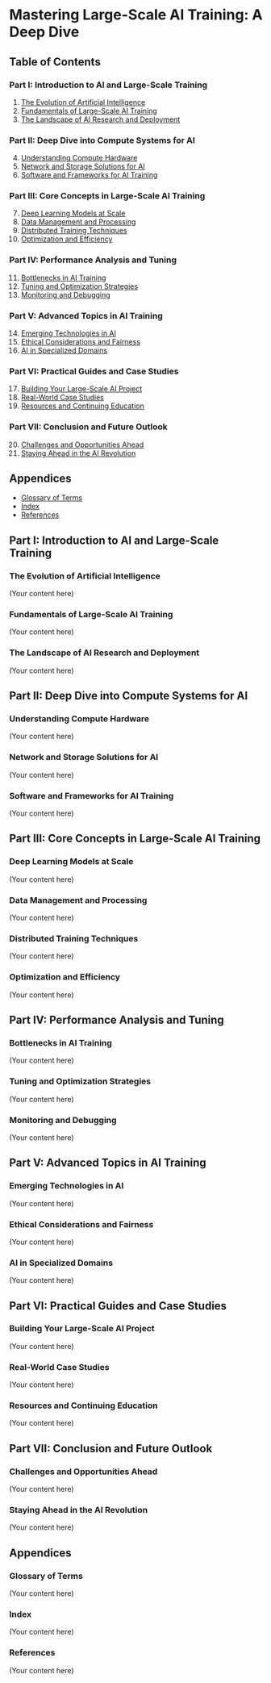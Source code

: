 # Mastering Large-Scale AI Training: A Deep Dive

## Table of Contents

### Part I: Introduction to AI and Large-Scale Training
1. [The Evolution of Artificial Intelligence](#the-evolution-of-artificial-intelligence)
2. [Fundamentals of Large-Scale AI Training](#fundamentals-of-large-scale-ai-training)
3. [The Landscape of AI Research and Deployment](#the-landscape-of-ai-research-and-deployment)

### Part II: Deep Dive into Compute Systems for AI
4. [Understanding Compute Hardware](#understanding-compute-hardware)
5. [Network and Storage Solutions for AI](#network-and-storage-solutions-for-ai)
6. [Software and Frameworks for AI Training](#software-and-frameworks-for-ai-training)

### Part III: Core Concepts in Large-Scale AI Training
7. [Deep Learning Models at Scale](#deep-learning-models-at-scale)
8. [Data Management and Processing](#data-management-and-processing)
9. [Distributed Training Techniques](#distributed-training-techniques)
10. [Optimization and Efficiency](#optimization-and-efficiency)

### Part IV: Performance Analysis and Tuning
11. [Bottlenecks in AI Training](#bottlenecks-in-ai-training)
12. [Tuning and Optimization Strategies](#tuning-and-optimization-strategies)
13. [Monitoring and Debugging](#monitoring-and-debugging)

### Part V: Advanced Topics in AI Training
14. [Emerging Technologies in AI](#emerging-technologies-in-ai)
15. [Ethical Considerations and Fairness](#ethical-considerations-and-fairness)
16. [AI in Specialized Domains](#ai-in-specialized-domains)

### Part VI: Practical Guides and Case Studies
17. [Building Your Large-Scale AI Project](#building-your-large-scale-ai-project)
18. [Real-World Case Studies](#real-world-case-studies)
19. [Resources and Continuing Education](#resources-and-continuing-education)

### Part VII: Conclusion and Future Outlook
20. [Challenges and Opportunities Ahead](#challenges-and-opportunities-ahead)
21. [Staying Ahead in the AI Revolution](#staying-ahead-in-the-ai-revolution)

## Appendices
- [Glossary of Terms](#glossary-of-terms)
- [Index](#index)
- [References](#references)

## Part I: Introduction to AI and Large-Scale Training
### The Evolution of Artificial Intelligence
(Your content here)

### Fundamentals of Large-Scale AI Training
(Your content here)

### The Landscape of AI Research and Deployment
(Your content here)

## Part II: Deep Dive into Compute Systems for AI
### Understanding Compute Hardware
(Your content here)

### Network and Storage Solutions for AI
(Your content here)

### Software and Frameworks for AI Training
(Your content here)

## Part III: Core Concepts in Large-Scale AI Training
### Deep Learning Models at Scale
(Your content here)

### Data Management and Processing
(Your content here)

### Distributed Training Techniques
(Your content here)

### Optimization and Efficiency
(Your content here)

## Part IV: Performance Analysis and Tuning
### Bottlenecks in AI Training
(Your content here)

### Tuning and Optimization Strategies
(Your content here)

### Monitoring and Debugging
(Your content here)

## Part V: Advanced Topics in AI Training
### Emerging Technologies in AI
(Your content here)

### Ethical Considerations and Fairness
(Your content here)

### AI in Specialized Domains
(Your content here)

## Part VI: Practical Guides and Case Studies
### Building Your Large-Scale AI Project
(Your content here)

### Real-World Case Studies
(Your content here)

### Resources and Continuing Education
(Your content here)

## Part VII: Conclusion and Future Outlook
### Challenges and Opportunities Ahead
(Your content here)

### Staying Ahead in the AI Revolution
(Your content here)

## Appendices
### Glossary of Terms
(Your content here)

### Index
(Your content here)

### References
(Your content here)
